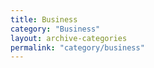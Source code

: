 ```yaml
---
title: Business
category: "Business"
layout: archive-categories
permalink: "category/business"
---
```

